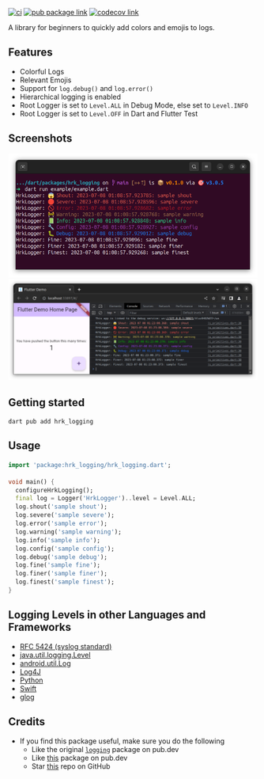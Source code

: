 [![ci][ci-badge]][ci-link]
[![pub package link][pub-badge]][pub-link]
[![codecov link][codecov-badge]][codecov-link]

A library for beginners to quickly add colors and emojis to logs.

## Features

- Colorful Logs
- Relevant Emojis
- Support for `log.debug()` and `log.error()`
- Hierarchical logging is enabled
- Root Logger is set to `Level.ALL` in Debug Mode, else set to `Level.INFO`
- Root Logger is set to `Level.OFF` in Dart and Flutter Test

## Screenshots

![Terminal Screenshot](screenshots/terminal_screenshot.png)
![Web Console Screenshot](screenshots/web_console_screenshot.png)

## Getting started

```console
dart pub add hrk_logging
```

## Usage

```dart
import 'package:hrk_logging/hrk_logging.dart';

void main() {
  configureHrkLogging();
  final log = Logger('HrkLogger')..level = Level.ALL;
  log.shout('sample shout');
  log.severe('sample severe');
  log.error('sample error');
  log.warning('sample warning');
  log.info('sample info');
  log.config('sample config');
  log.debug('sample debug');
  log.fine('sample fine');
  log.finer('sample finer');
  log.finest('sample finest');
}
```

## Logging Levels in other Languages and Frameworks

- [RFC 5424 (syslog standard)]
- [java.util.logging.Level]
- [android.util.Log]
- [Log4J][Log4J Logging Levels]
- [Python][Python Logging Levels]
- [Swift]
- [glog]

## Credits

- If you find this package useful, make sure you do the following
  - Like the original [`logging`][logging-pub-link] package on pub.dev
  - Like [this][pub-link] package on pub.dev
  - Star [this][repo-link] repo on GitHub


[ci-badge]: https://github.com/hrishikesh-kadam/hrk_logging.dart/actions/workflows/ci.yaml/badge.svg
[ci-link]: https://github.com/hrishikesh-kadam/hrk_logging.dart/actions/workflows/ci.yaml
[pub-badge]: https://img.shields.io/pub/v/hrk_logging.svg
[pub-link]: https://pub.dev/packages/hrk_logging
[codecov-badge]: https://codecov.io/gh/hrishikesh-kadam/hrk_logging.dart/branch/main/graph/badge.svg
[codecov-link]: https://codecov.io/gh/hrishikesh-kadam/hrk_logging.dart
[RFC 5424 (syslog standard)]: https://datatracker.ietf.org/doc/html/rfc5424#section-6.2.1
[java.util.logging.Level]: https://docs.oracle.com/en/java/javase/20/docs/api/java.logging/java/util/logging/Level.html
[android.util.Log]: https://source.android.com/docs/core/tests/debug/understanding-logging
[Log4J Logging Levels]: https://logging.apache.org/log4j/2.x/manual/customloglevels.html
[Python Logging Levels]: https://docs.python.org/3/library/logging.html#logging-levels
[Swift]: https://www.swift.org/server/guides/libraries/log-levels.html
[glog]: https://github.com/google/glog#severity-levels
[logging-pub-link]: https://pub.dev/packages/logging
[repo-link]: https://github.com/hrishikesh-kadam/hrk_logging.dart
